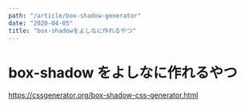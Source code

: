 ```yaml
---
path: "/article/box-shadow-generator"
date: "2020-04-05"
title: "box-shadowをよしなに作れるやつ"
---
```


# box-shadow をよしなに作れるやつ

https://cssgenerator.org/box-shadow-css-generator.html
